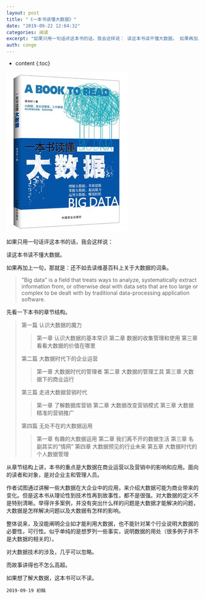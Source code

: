 ```yaml
---
layout: post
title: "《一本书读懂大数据》"
date: "2019-09-22 12:04:32"
categories: 阅读
excerpt: "如果只用一句话评这本书的话，我会这样说： 读这本书读不懂大数据。 如果再加上一句，那就是：还不如去读维基百科上关于大数据的词条。 \\"Big da..."
auth: conge
---
```

* content
{:toc}

![](/assets/images/阅读/118382-596b0bb4f0c43552.png)

如果只用一句话评这本书的话，我会这样说：

读这本书读不懂大数据。

如果再加上一句，那就是：还不如去读维基百科上关于大数据的词条。

> "Big data" is a field that treats ways to analyze, systematically extract information from, or otherwise deal with data sets that are too large or complex to be dealt with by traditional data-processing application software.

先看一下本书的章节结构。
> 第一篇 认识大数据的魔力
>  >  第一章 认识大数据的基本常识
>  第二章 数据的收集管理和使用
>  第三章 看看大数据的价值在哪里
> 
> 第二篇 大数据时代下的企业运营
> > 第一章 大数据时代的管理者
> 第二章 大数据的管理工具
> 第三章 大数据下的商业运行
> 
> 第三篇 走进大数据营销时代
> > 第一章 了解数据库营销
> 第二章 大数据改变营销模式
> 第三章 大数据精准的营销推广
> 
> 第四篇 无处不在的大数据运用
> > 第一章 有趣的大数据运用
> 第二章 我们离不开的数据生活
> 第三章 名副其实的“情网”
> 第四章 大数据预见的行业未来
> 第五章 大数据时代的个人数据管理

从章节结构上讲，本书的重点是大数据在商业运营以及营销中的影响和应用。面向的读者和对象，是对企业主和管理人员。

作者试图通过讲解一些大数据在大企业中的应用，来介绍大数据可能为商业带来的变化。但是这本书从理论性到技术性再到故事性，都不是很强。对大数据的定义不是特别清晰。举得许多案例，并没有突出什么样的问题是大数据才能解决的问题，大数据是怎样解决问题以及大数据有怎样的影响。

整体说来，及没能阐明企业如才能利用大数据，也不能针对某个行业说明大数据的必要性，可行性。似乎单纯的是想罗列一些事实，说明数据的用处（很多例子并不是大数据的相关的）。

对大数据技术的涉及，几乎可以忽略。

而故事讲得也不怎么高超。

如果想了解大数据，这本书可以不读。

```
2019-09-19 初稿
```
